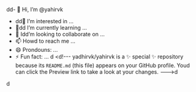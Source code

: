 dd- 👋 Hi, I’m @yahirvk
- dd👀 I’m interested in ...
- 🌱dd I’m currently learning ...
- 💞️ Idd’m looking to collaborate on ...
- 📫 Howd to reach me ...
- 😄 Prondouns: ...
- ⚡ Fun fact: ...
d
<d!---
yadhirvk/yahirvk is a ✨ special ✨ repository because its `README.md` (this file) appears on your GitHub profile.
Youd can click the Preview link to take a look at your changes.
--->d

d
